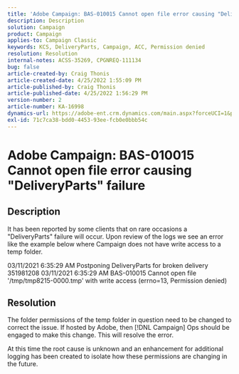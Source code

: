 ```yaml
---
title: 'Adobe Campaign: BAS-010015 Cannot open file error causing "DeliveryParts" failure'
description: Description
solution: Campaign
product: Campaign
applies-to: Campaign Classic
keywords: KCS, DeliveryParts, Campaign, ACC, Permission denied
resolution: Resolution
internal-notes: ACSS-35269, CPGNREQ-111134
bug: false
article-created-by: Craig Thonis
article-created-date: 4/25/2022 1:55:09 PM
article-published-by: Craig Thonis
article-published-date: 4/25/2022 1:56:29 PM
version-number: 2
article-number: KA-16998
dynamics-url: https://adobe-ent.crm.dynamics.com/main.aspx?forceUCI=1&pagetype=entityrecord&etn=knowledgearticle&id=afb52a51-9fc4-ec11-a7b6-0022480a1ec2
exl-id: 71c7ca38-bdd0-4453-93ee-fcb0e0bbb54c
---
```

# Adobe Campaign: BAS-010015 Cannot open file error causing "DeliveryParts" failure

## Description


It has been reported by some clients that on rare occasions a "DeliveryParts" failure will occur. Upon review of the logs we see an error like the example below where Campaign does not have write access to a temp folder.

03/11/2021 6:35:29 AM Postponing DeliveryParts for broken delivery 351981208
03/11/2021 6:35:29 AM BAS-010015 Cannot open file '/tmp/tmp8215-0000.tmp' with write access (errno=13, Permission denied)




## Resolution


The folder permissions of the temp folder in question need to be changed to correct the issue. If hosted by Adobe, then [!DNL Campaign] Ops should be engaged to make this change. This will resolve the error.

At this time the root cause is unknown and an enhancement for additional logging has been created to isolate how these permissions are changing in the future.
